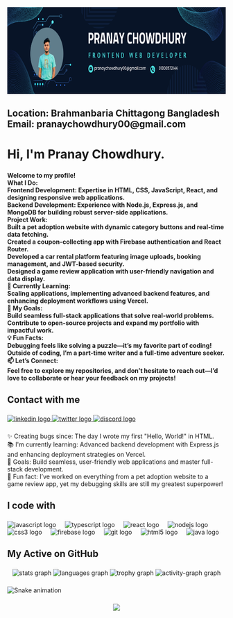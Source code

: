 <div align="center">
  <img height="200" src="https://raw.githubusercontent.com/PranayChowdhury00/PranayChowdhury00/refs/heads/main/Navy%20Blue%20Geometric%20Technology%20LinkedIn%20Banner.png"  />
</div>

###

<h2 align="left">Location:  Brahmanbaria Chittagong Bangladesh<br>Email: pranaychowdhury00@gmail.com</h2>

###

<h1 align="left">Hi, I'm Pranay Chowdhury.</h1>

###

<h4 align="left">Welcome to my profile!<br> What I Do:<br>Frontend Development: Expertise in HTML, CSS, JavaScript, React, and designing responsive web applications.<br>Backend Development: Experience with Node.js, Express.js, and MongoDB for building robust server-side applications.<br>Project Work:<br>Built a pet adoption website with dynamic category buttons and real-time data fetching.<br>Created a coupon-collecting app with Firebase authentication and React Router.<br>Developed a car rental platform featuring image uploads, booking management, and JWT-based security.<br>Designed a game review application with user-friendly navigation and data display.<br>🌱 Currently Learning:<br>Scaling applications, implementing advanced backend features, and enhancing deployment workflows using Vercel.<br>🎯 My Goals:<br>Build seamless full-stack applications that solve real-world problems.<br>Contribute to open-source projects and expand my portfolio with impactful work.<br>💡 Fun Facts:<br>Debugging feels like solving a puzzle—it’s my favorite part of coding!<br>Outside of coding, I’m a part-time writer and a full-time adventure seeker.<br>📫 Let’s Connect:<br>Feel free to explore my repositories, and don’t hesitate to reach out—I’d love to collaborate or hear your feedback on my projects!</h4>

###

<h2 align="left">Contact with me</h2>

###

<div align="left">
  <a href="https://www.linkedin.com/in/pranay-chowdhury-741396318/" target="_blank">
    <img src="https://raw.githubusercontent.com/maurodesouza/profile-readme-generator/master/src/assets/icons/social/linkedin/default.svg" width="52" height="40" alt="linkedin logo"  />
  </a>
  <a href="https://x.com/pranayChow00" target="_blank">
    <img src="https://raw.githubusercontent.com/maurodesouza/profile-readme-generator/master/src/assets/icons/social/twitter/default.svg" width="52" height="40" alt="twitter logo"  />
  </a>
  <a href="https://discord.com/channels/@me" target="_blank">
    <img src="https://raw.githubusercontent.com/maurodesouza/profile-readme-generator/master/src/assets/icons/social/discord/default.svg" width="52" height="40" alt="discord logo"  />
  </a>
</div>

###

<p align="left">✨ Creating bugs since: The day I wrote my first "Hello, World!" in HTML.<br>📚 I'm currently learning: Advanced backend development with Express.js and enhancing deployment strategies on Vercel.<br>🎯 Goals: Build seamless, user-friendly web applications and master full-stack development.<br>🎲 Fun fact: I’ve worked on everything from a pet adoption website to a game review app, yet my debugging skills are still my greatest superpower!</p>

###

<h2 align="left">I code with</h2>

###

<div align="left">
  <img src="https://cdn.jsdelivr.net/gh/devicons/devicon/icons/javascript/javascript-original.svg" height="40" alt="javascript logo"  />
  <img width="12" />
  <img src="https://cdn.jsdelivr.net/gh/devicons/devicon/icons/typescript/typescript-original.svg" height="40" alt="typescript logo"  />
  <img width="12" />
  <img src="https://cdn.jsdelivr.net/gh/devicons/devicon/icons/react/react-original.svg" height="40" alt="react logo"  />
  <img width="12" />
  <img src="https://cdn.jsdelivr.net/gh/devicons/devicon/icons/nodejs/nodejs-original.svg" height="40" alt="nodejs logo"  />
  <img width="12" />
  <img src="https://cdn.jsdelivr.net/gh/devicons/devicon/icons/css3/css3-original.svg" height="40" alt="css3 logo"  />
  <img width="12" />
  <img src="https://cdn.jsdelivr.net/gh/devicons/devicon/icons/firebase/firebase-plain.svg" height="40" alt="firebase logo"  />
  <img width="12" />
  <img src="https://cdn.jsdelivr.net/gh/devicons/devicon/icons/git/git-original.svg" height="40" alt="git logo"  />
  <img width="12" />
  <img src="https://cdn.jsdelivr.net/gh/devicons/devicon/icons/html5/html5-original.svg" height="40" alt="html5 logo"  />
  <img width="12" />
  <img src="https://cdn.jsdelivr.net/gh/devicons/devicon/icons/java/java-original.svg" height="40" alt="java logo"  />
</div>

###

<h2 align="left">My Active on GitHub</h2>

###

<div align="center">
  <img src="https://github-readme-stats.vercel.app/api?username=PranayChowdhury00&hide_title=false&hide_rank=false&show_icons=true&include_all_commits=true&count_private=true&disable_animations=false&theme=dracula&locale=en&hide_border=false&order=1" height="150" alt="stats graph"  />
  <img src="https://github-readme-stats.vercel.app/api/top-langs?username=PranayChowdhury00&locale=en&hide_title=false&layout=compact&card_width=320&langs_count=5&theme=dracula&hide_border=false&order=2" height="150" alt="languages graph"  />
  <img src="https://github-profile-trophy.vercel.app?username=PranayChowdhury00&theme=dracula&column=-1&row=1&margin-w=8&margin-h=8&no-bg=false&no-frame=false&order=4" height="150" alt="trophy graph"  />
  <img src="https://github-readme-activity-graph.vercel.app/graph?username=PranayChowdhury00&radius=16&theme=react&area=true&order=5" height="300" alt="activity-graph graph"  />
</div>

###

<img src="https://raw.githubusercontent.com/PranayChowdhury00/PranayChowdhury00/output/snake.svg" alt="Snake animation" />

###

<div align="center">
  <img src="https://profile-counter.glitch.me/PranayChowdhury00/count.svg?"  />
</div>

###
